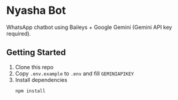 # Nyasha Bot

WhatsApp chatbot using Baileys + Google Gemini (Gemini API key required).

## Getting Started

1. Clone this repo  
2. Copy `.env.example` to `.env` and fill `GEMINIAPIKEY`  
3. Install dependencies  
   ```bash
   npm install